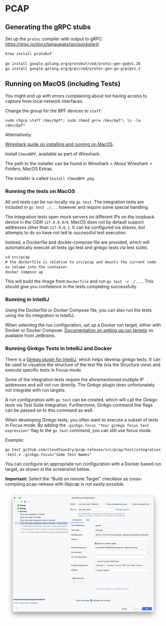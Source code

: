 # PCAP




## Generating the gRPC stubs

Set up the `protoc` compiler with output to gRPC:
https://grpc.io/docs/languages/go/quickstart/

```shell
brew install protobuf

go install google.golang.org/protobuf/cmd/protoc-gen-go@v1.28
go install google.golang.org/grpc/cmd/protoc-gen-go-grpc@v1.2
```

## Running on MacOS (including Tests)

You might end up with errors complaining about not having access to capture from local network interfaces.

Change the group for the BPF devices to `staff`:

```shell
sudo chgrp staff /dev/bpf*; sudo chmod g+rw /dev/bpf*; ls -la /dev/bpf*
```

Alternatively:

[Wireshark guide on installing and running on MacOS](https://www.wireshark.org/docs/wsug_html_chunked/ChBuildInstallOSXInstall.html).

Install `ChmodBPF`, available as part of Wireshark.

The path to the installer can be found in Wireshark > About Wireshark > Folders, MacOS Extras.

The installer is called `Install ChmodBPF.pkg`.

### Running the tests on MacOS

All unit tests can be run locally via `go test`. The integration tests are included in `go test ./...` however and require some special handling.

The integration tests open mock servers on different IPs on the loopback device in the CIDR `127.0.0.0/8`.
MacOS does not by default support addresses other than `127.0.0.1`. It can be configured via aliases, but attempts to do so have not led to successful test execution.

Instead, a Dockerfile and docker-compose file are provided, which will automatically execute all tests (go test and ginkgo tests via test suite).

```shell
cd src/pcap
# the dockerfile is relative to src/pcap and mounts the current code as volume into the container.
docker compose up
```

This will build the image from `Dockerfile` and run `go test -v ./...`. This should give you confidence in the tests completing successfully.

### Running in IntelliJ

Using the Dockerfile or Docker Compose file, you can also run the tests using the Go integration in IntelliJ.

When selecting the run configuration, set up a Docker run target, either with Docker or Docker Compose. [Documentation on setting up run targets](https://www.jetbrains.com/help/idea/run-targets.html#target-types) os available from JetBrains.

### Running Ginkgo Tests in IntelliJ and Docker

There is a [Ginkgo plugin for IntelliJ](https://plugins.jetbrains.com/plugin/17554-ginkgo), which helps develop ginkgo tests. It can be used to visualize the structure of the test file (via the Structure view) and execute specific tests in Focus mode.

Some of the integration tests require the aforementioned multiple IP addresses and will not run directly. The Ginkgo plugin does unfortunately not integrate with run targets.

A run configuration with `go test` can be created, which will call the Ginkgo tests via Test Suite integration.
Furthermore, Ginkgo command line flags can be passed on to this command as well.

When developing Ginkgo tests, you often want to execute a subset of tests in Focus mode. By adding the `-ginkgo.focus "Your ginkgo focus test expression"` flag to the `go test` command, you can still use focus mode.

Example:

```
go test github.com/cloudfoundry/pcap-release/src/pcap/test/integration -test.v -ginkgo.focus="Some Test Names"
```

You can configure an appropriate run configuration with a Docker based run target, as shown in the screenshot below.

**Important:** Select the "Build on remote Target" checkbox as cross-compiling pcap-release with libpcap is not easily possible.

![Build configuration in IntelliJ](docs/run-config.png)